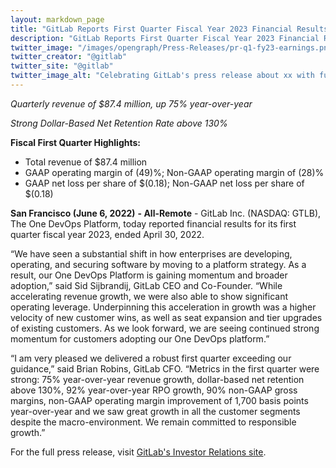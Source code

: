 ```yaml
---
layout: markdown_page
title: "GitLab Reports First Quarter Fiscal Year 2023 Financial Results"
description: "GitLab Reports First Quarter Fiscal Year 2023 Financial Results"
twitter_image: "/images/opengraph/Press-Releases/pr-q1-fy23-earnings.png"
twitter_creator: "@gitlab"
twitter_site: "@gitlab"
twitter_image_alt: "Celebrating GitLab's press release about xx with fun emojis"
---
```

_Quarterly revenue of $87.4 million, up 75% year-over-year_

_Strong Dollar-Based Net Retention Rate above 130%_

**Fiscal First Quarter Highlights:**

* Total revenue of $87.4 million
* GAAP operating margin of (49)%; Non-GAAP operating margin of (28)%
* GAAP net loss per share of $(0.18); Non-GAAP net loss per share of $(0.18)

**San Francisco (June 6, 2022)** **- All-Remote** - GitLab Inc. (NASDAQ: GTLB), The One DevOps Platform, today reported financial results for its first quarter fiscal year 2023, ended April 30, 2022.

“We have seen a substantial shift in how enterprises are developing, operating, and securing software by moving to a platform strategy. As a result, our One DevOps Platform is gaining momentum and broader adoption,” said Sid Sijbrandij, GitLab CEO and Co-Founder. “While accelerating revenue growth, we were also able to show significant operating leverage. Underpinning this acceleration in growth was a higher velocity of new customer wins, as well as seat expansion and tier upgrades of existing customers. As we look forward, we are seeing continued strong momentum for customers adopting our One DevOps platform.”

“I am very pleased we delivered a robust first quarter exceeding our guidance,” said Brian Robins, GitLab CFO. “Metrics in the first quarter were strong: 75% year-over-year revenue growth, dollar-based net retention above 130%, 92% year-over-year RPO growth, 90% non-GAAP gross margins, non-GAAP operating margin improvement of 1,700 basis points year-over-year and we saw great growth in all the customer segments despite the macro-environment. We remain committed to responsible growth.”

For the full press release, visit [GitLab's Investor Relations site](https://ir.gitlab.com/news-releases/news-release-details/gitlab-reports-first-quarter-fiscal-year-2023-financial-results).
